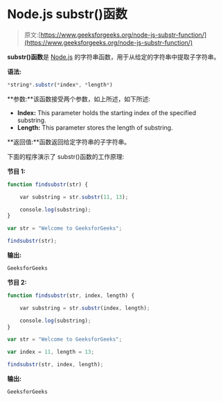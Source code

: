 # Node.js substr()函数

> 原文:[https://www.geeksforgeeks.org/node-js-substr-function/](https://www.geeksforgeeks.org/node-js-substr-function/)

**substr()函数**是 [Node.js](https://www.geeksforgeeks.org/introduction-to-nodejs/) 的字符串函数，用于从给定的字符串中提取子字符串。

**语法:**

```js
*string*.substr(*index*, *length*)

```

**参数:**该函数接受两个参数，如上所述，如下所述:

*   **Index:** This parameter holds the starting index of the specified substring.
*   **Length:** This parameter stores the length of substring.

**返回值:**函数返回给定字符串的子字符串。

下面的程序演示了 substr()函数的工作原理:

**节目 1:**

```js
function findsubstr(str) {

    var substring = str.substr(11, 13);

    console.log(substring);
}

var str = "Welcome to GeeksforGeeks";

findsubstr(str);
```

**输出:**

```js
GeeksforGeeks
```

**节目 2:**

```js
function findsubstr(str, index, length) {

    var substring = str.substr(index, length);

    console.log(substring);
}

var str = "Welcome to GeeksforGeeks";

var index = 11, length = 13;

findsubstr(str, index, length);
```

**输出:**

```js
GeeksforGeeks
```